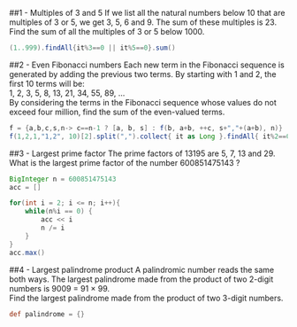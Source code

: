 ##1 - Multiples of 3 and 5
If we list all the natural numbers below 10 that are multiples of 3 or 5, we get 3, 5, 6 and 9. The sum of these multiples is 23. Find the sum of all the multiples of 3 or 5 below 1000.

```groovy
(1..999).findAll{it%3==0 || it%5==0}.sum()
```
##2 - Even Fibonacci numbers
Each new term in the Fibonacci sequence is generated by adding the previous two terms. By starting with 1 and 2, the first 10 terms will be:</br>
1, 2, 3, 5, 8, 13, 21, 34, 55, 89, ...</br>
By considering the terms in the Fibonacci sequence whose values do not exceed four million, find the sum of the even-valued terms.
```groovy
f = {a,b,c,s,n-> c==n-1 ? [a, b, s] : f(b, a+b, ++c, s+","+(a+b), n)}
f(1,2,1,"1,2", 10)[2].split(",").collect{ it as Long }.findAll{ it%2==0 }.sum()
```
##3 - Largest prime factor
The prime factors of 13195 are 5, 7, 13 and 29.<br/>
What is the largest prime factor of the number 600851475143 ?
```groovy
BigInteger n = 600851475143
acc = []

for(int i = 2; i <= n; i++){
    while(n%i == 0) {
        acc << i
        n /= i
    }
}
acc.max()
```

##4 - Largest palindrome product
A palindromic number reads the same both ways. The largest palindrome made from the product of two 2-digit numbers is 9009 = 91 × 99.<br/>
Find the largest palindrome made from the product of two 3-digit numbers.
```groovy
def palindrome = {}
```

